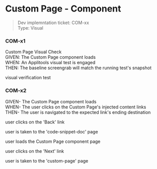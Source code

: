 # Custom Page - Component
> Dev implemntation ticket: COM-xx  
Type: Visual

<!-- include: cypress/integration/blacksmith/customPage.js -->

### COM-x1

Custom Page Visual Check\
GIVEN: The Custom Page component loads\
WHEN: An Applitools visual test is engaged\
THEN: The baseline screengrab will match the running test's snapshot

visual verification test

### COM-x2

GIVEN- The Custom Page component loads\
WHEN- The user clicks on the Custom Page's injected content links\
THEN- The user is navigated to the expected link's ending destination

user clicks on the 'Back' link

user is taken to the  'code-snippet-doc' page

user loads the Custom Page component page

user clicks on the 'Next' link

user is taken to the 'custom-page' page

<!-- /include: cypress/integration/blacksmith/customPage.js -->